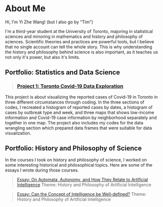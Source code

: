 # About Me

Hi, I'm Yi Zhe Wang! (but I also go by "Tim")

I'm a third-year student at the University of Toronto, majoring in statistical sciences and minoring in mathematics and history and philosophy of sciences. Scientific theories and practices are powerful tools, but I believe that no single account can tell the whole story. This is why understanding the history and philosophy behind science is also important, as it teaches us not only it's power, but also it's limits. 

## Portfolio: Statistics and Data Science

> ### [Project 1: Toronto Covid-19 Data Exploration](https://github.com/Not20913/PCV/blob/main/sta303_data-exploration_task_completed.pdf)

This project is about visualizing the reported cases of Covid-19 in Toronto in three different circumstances through coding. In the three sections of codes, I recreated a histogram of reported cases by dates, a histogram of cases by outbreak type and week, and three maps that shows low-income information and Covid-19 case information by neighborhood separately and together in one map. The project also includes my codes for the data wrangling section which prepared data frames that were suitable for data visualization.

## Portfolio: History and Philosophy of Science

In the courses I took on history and philosophy of science, I worked on some interesting historical and philosophical topics. Here are some of the essays I wrote during those courses.

> [Essay: On Automata, Autonomy, and How They Relate to Artificial Intelligence](https://github.com/Not20913/TimWang/blob/main/Tim%20Wang%20-%20On%20Automata%2C%20Autonomy%2C%20and%20How%20They%20Relate%20to%20Artificial%20Intelligence.pdf) Theme: History and Philosophy of Artificial Intelligence 

> [Essay: Can the Concept of Intelligence be Well-defined?](https://github.com/Not20913/TimWang/blob/main/Tim%20Wang%20-%20Can%20the%20Concept%20of%20Intelligence%20be%20Well-Defined.pdf) Theme: History and Philosophy of Artificial Intelligence
